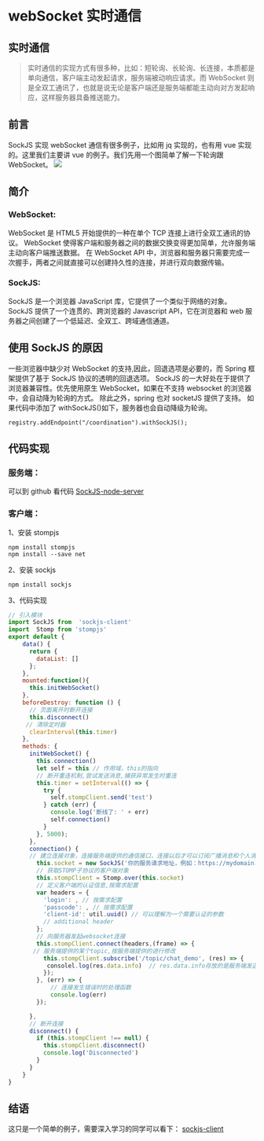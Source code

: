 # webSocket 实时通信

## 实时通信

> 实时通信的实现方式有很多种，比如：短轮询、长轮询、长连接，本质都是单向通信，客户端主动发起请求，服务端被动响应请求。而 WebSocket 则是全双工通讯了，也就是说无论是客户端还是服务端都能主动向对方发起响应，这样服务器具备推送能力。

## 前言

SockJS 实现 webSocket 通信有很多例子，比如用 jq 实现的，也有用 vue 实现的。这里我们主要讲 vue 的例子。我们先用一个图简单了解一下轮询跟 WebSocket。
<img src="https://00feng00.github.io/img/ws.png">

## 简介

### WebSocket:

WebSocket 是 HTML5 开始提供的一种在单个 TCP 连接上进行全双工通讯的协议。
WebSocket 使得客户端和服务器之间的数据交换变得更加简单，允许服务端主动向客户端推送数据。
在 WebSocket API 中，浏览器和服务器只需要完成一次握手，两者之间就直接可以创建持久性的连接，并进行双向数据传输。

### SockJS:

SockJS 是一个浏览器 JavaScript 库，它提供了一个类似于网络的对象。SockJS 提供了一个连贯的、跨浏览器的 Javascript API，它在浏览器和 web 服务器之间创建了一个低延迟、全双工、跨域通信通道。

## 使用 SockJS 的原因

一些浏览器中缺少对 WebSocket 的支持,因此，回退选项是必要的，而 Spring 框架提供了基于 SockJS 协议的透明的回退选项。
SockJS 的一大好处在于提供了浏览器兼容性。优先使用原生 WebSocket，如果在不支持 websocket 的浏览器中，会自动降为轮询的方式。
除此之外，spring 也对 socketJS 提供了支持。
如果代码中添加了 withSockJS()如下，服务器也会自动降级为轮询。

```
registry.addEndpoint("/coordination").withSockJS();
```

## 代码实现

### 服务端：

可以到 github 看代码 [SockJS-node-server](https://github.com/sockjs/sockjs-node)

### 客户端：

1、安装 stompjs

```
npm install stompjs
npm install --save net
```

2、安装 sockjs

```
npm install sockjs
```

3、代码实现

```js
// 引入模块
import SockJS from  'sockjs-client'
import  Stomp from 'stompjs'
export default {
    data() {
      return {
        dataList: []
      };
    },
    mounted:function(){
      this.initWebSocket()
    },
    beforeDestroy: function () {
      // 页面离开时断开连接
      this.disconnect()
     // 清除定时器
      clearInterval(this.timer)
    },
    methods: {
      initWebSocket() {
        this.connection()
        let self = this // 作用域，this的指向
        // 断开重连机制,尝试发送消息,捕获异常发生时重连
        this.timer = setInterval(() => {
          try {
            self.stompClient.send('test')
          } catch (err) {
            console.log('断线了: ' + err)
            self.connection()
          }
        }, 5000);
      },
      connection() {
      // 建立连接对象，连接服务端提供的通信接口，连接以后才可以订阅广播消息和个人消息
        this.socket = new SockJS('你的服务请求地址，例如：https://mydomain.com/my_prefix')
        // 获取STOMP子协议的客户端对象
        this.stompClient = Stomp.over(this.socket)
        // 定义客户端的认证信息,按需求配置
        var headers = {
          'login': , // 按需求配置
          'passcode': , // 按需求配置
          'client-id': util.uuid() // 可以理解为一个需要认证的参数
          // additional header
        };
        // 向服务器发起websocket连接
        this.stompClient.connect(headers,(frame) => {
       // 服务端提供的某个topic,按服务端提供的进行修改
          this.stompClient.subscribe('/topic/chat_demo', (res) => {
           consolel.log(res.data.info)  // res.data.info存放的是服务端发送给我们的信息
          });
        }, (err) => {
            // 连接发生错误时的处理函数
            console.log(err)
        });

      },
      // 断开连接
      disconnect() {
        if (this.stompClient !== null) {
          this.stompClient.disconnect()
          console.log('Disconnected')
        }
      }
    }
}
```

## 结语

这只是一个简单的例子，需要深入学习的同学可以看下：
[sockjs-client](https://github.com/sockjs/sockjs-client)
